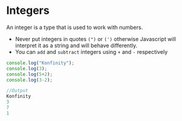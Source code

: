 # Integers
An integer is a type that is used to work with numbers. 
- Never put integers in quotes `(")` or `(')` otherwise Javascript will interpret it as a string and will behave differently.
- You can `add` and `subtract` integers using `+` and `-` respectively

```js
console.log("Konfinity");
console.log(3);
console.log(5+2);
console.log(3-2);
```

```js
//Output
Konfinity
3
7
1
```
